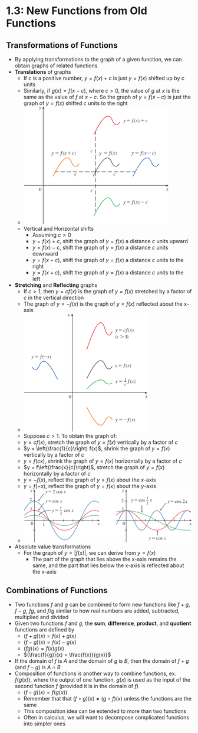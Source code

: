 # 1.3: New Functions from Old Functions

## Transformations of Functions
- By applying transformations to the graph of a given function, we can obtain graphs of related functions
- **Translations** of graphs
  - If $c$ is a positive number, $y = f(x) + c$ is just $y = f(x)$ shifted up by c units
  - Similarly, if $g(x) = f(x - c)$, where $c \gt 0$, the value of $g$ at $x$ is the same as the value of $f$ at $x - c$. So the graph of $y = f(x - c)$ is just the graph of $y = f(x)$ shifted $c$ units to the right
  - ![Translating Graphs](figures/figure-1.3.1.png)
  - Vertical and Horizontal shifts
    - Assuming $c \gt 0$
    - $y = f(x) + c$, shift the graph of $y = f(x)$ a distance $c$ units upward
    - $y = f(x) - c$, shift the graph of $y = f(x)$ a distance $c$ units downward
    - $y = f(x - c)$, shift the graph of $y = f(x)$ a distance $c$ units to the right
    - $y = f(x + c)$, shift the graph of $y = f(x)$ a distance $c$ units to the left
- **Stretching** and **Reflecting** graphs
  - If $c \gt 1$, then $y = cf(x)$ is the graph of $y = f(x)$ stretched by a factor of $c$ in the vertical direction
  - The graph of $y = -f(x)$ is the graph of $y = f(x)$ reflected about the x-axis
  - ![Stretching and Reflecting Graphs](figures/figure-1.3.2.png)
  - Suppose $c > 1$. To obtain the graph of:
  - $y = c f(x)$, stretch the graph of $y = f(x)$ vertically by a factor of $c$
  - $y = \left(\frac{1}{c}\right) f(x)$, shrink the graph of $y = f(x)$ vertically by a factor of $c$
  - $y = f(cx)$, shrink the graph of $y = f(x)$ horizontally by a factor of $c$
  - $y = f\left(\frac{x}{c}\right)$, stretch the graph of $y = f(x)$ horizontally by a factor of $c$
  - $y = -f(x)$, reflect the graph of $y = f(x)$ about the $x$-axis
  - $y = f(-x)$, reflect the graph of $y = f(x)$ about the $y$-axis
  - ![Stretching cosine function](figures/figure-1.3.3.png)
- Absolute value transformations
  - For the graph of $y = |f(x)|$, we can derive from $y = f(x)$
    - The part of the graph that lies above the x-axis remains the same, and the part that lies below the x-axis is reflected about the x-axis

## Combinations of Functions
- Two functions $f$ and $g$ can be combined to form new functions like $f+g$, $f-g$, $fg$, and $f/g$ similar to how real numbers are added, subtracted, multiplied and divided
- Given two functions $f$ and $g$, the **sum**, **difference**, **product**, and **quotient** functions are defined by
  - $(f + g)(x) = f(x) + g(x)$
  - $(f - g)(x) = f(x) - g(x)$
  - $(fg)(x) = f(x)g(x)$
  - $(\frac{f}{g})(x) = \frac{f(x)}{g(x)}$
- If the domain of $f$ is $A$ and the domain of $g$ is $B$, then the domain of $f + g$ (and $f - g$) is $A \cap B$
- Composition of functions is another way to combine functions, ex. $f(g(x))$, where the output of one function, $g(x)$ is used as the input of the second function $f$ (provided it is in the domain of $f$)
  - $(f \circ g)(x) = f(g(x))$
  - Remember that that $(f \circ g)(x) \ne (g \circ f)(x)$ unless the functions are the same
  - This composition idea can be extended to more than two functions
  - Often in calculus, we will want to decompose complicated functions into simpler ones